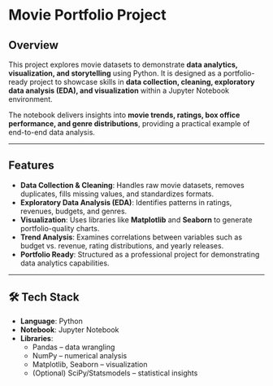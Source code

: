 # Movie Portfolio Project  

## Overview  
This project explores movie datasets to demonstrate **data analytics, visualization, and storytelling** using Python. It is designed as a portfolio-ready project to showcase skills in **data collection, cleaning, exploratory data analysis (EDA), and visualization** within a Jupyter Notebook environment.  

The notebook delivers insights into **movie trends, ratings, box office performance, and genre distributions**, providing a practical example of end-to-end data analysis.  

---

##  Features  
- **Data Collection & Cleaning**: Handles raw movie datasets, removes duplicates, fills missing values, and standardizes formats.  
- **Exploratory Data Analysis (EDA)**: Identifies patterns in ratings, revenues, budgets, and genres.  
- **Visualization**: Uses libraries like **Matplotlib** and **Seaborn** to generate portfolio-quality charts.  
- **Trend Analysis**: Examines correlations between variables such as budget vs. revenue, rating distributions, and yearly releases.  
- **Portfolio Ready**: Structured as a professional project for demonstrating data analytics capabilities.  

---

## 🛠 Tech Stack  
- **Language**: Python  
- **Notebook**: Jupyter Notebook  
- **Libraries**:  
  - Pandas – data wrangling  
  - NumPy – numerical analysis  
  - Matplotlib, Seaborn – visualization  
  - (Optional) SciPy/Statsmodels – statistical insights  

